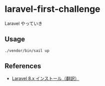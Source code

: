 # laravel-first-challenge

Laravel やっていき

## Usage

```sh
./vendor/bin/sail up
```

## References
- [Laravel 8.x インストール（翻訳）](https://readouble.com/laravel/8.x/ja/installation.html)
